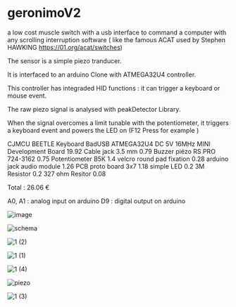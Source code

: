 # geronimoV2
  a low cost muscle switch with a usb interface to command a computer with any scrolling interruption software ( like the famous ACAT used by Stephen HAWKING https://01.org/acat/switches)
  
 The sensor is a simple piezo tranducer.
  
 It is interfaced to an arduino Clone with ATMEGA32U4 controller. 

This controller has integraded HID functions : it can trigger a keyboard or mouse event.

The raw piezo signal is analysed with peakDetector Library.

When the signal overcomes a limit tunable with the potentiometer, it triggers a keyboard event and powers the LED on (F12 Press for example )

CJMCU BEETLE Keyboard BadUSB ATMEGA32U4 DC 5V 16MHz MINI Development Board	19.92
Cable jack 3.5 mm	0.79
Buzzer piézo RS PRO 724-3162	0.75
Potentiometer B5K	1.4
velcro  round pad fixation	0.28
arduino jack audio module	1.26
PCB proto board 3x7	1.18
simple LED	0.2
3M Resistor	0.2
327  ohm Resitor	0.08
	
  Total : 26.06 €
  
  A0, A1 : analog input on arduino
  D9 : digital output on arduino
  
  
![image](https://user-images.githubusercontent.com/106146411/172589768-22630a67-03f0-486a-a655-e8fd9497b247.png)



  ![schema](https://user-images.githubusercontent.com/106146411/172566455-401bdcc8-9a14-453b-8b7c-2d24d1731a99.png)
  
  ![1 (2)](https://user-images.githubusercontent.com/106146411/172565982-fa904ce2-4385-43cf-8b7a-1d3f7f06c9d2.jpg)
  
  ![1 (1)](https://user-images.githubusercontent.com/106146411/172566037-27336535-7fee-4f2a-b97d-f61aa87611ae.jpg)

![1 (4)](https://user-images.githubusercontent.com/106146411/172566006-c45f5198-c682-4a5c-8f26-8f5d52493cd0.jpg)

![piezo](https://user-images.githubusercontent.com/106146411/172583981-3703cc41-dc47-45ab-a96c-9b57718d0427.jpg)


![1 (3)](https://user-images.githubusercontent.com/106146411/172566065-585cd0fb-e5dd-4c06-aed6-ac5812e4cc59.jpg)





